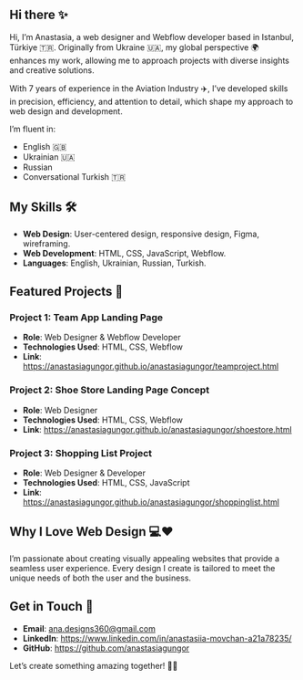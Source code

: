 ## Hi there ✨
Hi, I’m Anastasia, a web designer and Webflow developer based in Istanbul, Türkiye 🇹🇷. 
Originally from Ukraine 🇺🇦, my global perspective 🌍 enhances my work, allowing me to approach projects with diverse insights and creative solutions.

With 7 years of experience in the Aviation Industry ✈️, I’ve developed skills in precision, efficiency, and attention to detail, which shape my approach to web design and development.

I’m fluent in:
- English 🇬🇧
- Ukrainian 🇺🇦
- Russian
- Conversational Turkish 🇹🇷 

## My Skills 🛠️
- **Web Design**: User-centered design, responsive design, Figma, wireframing.
- **Web Development**: HTML, CSS, JavaScript, Webflow.
- **Languages**: English, Ukrainian, Russian, Turkish.

## Featured Projects 🚀

### Project 1: Team App Landing Page
- **Role**: Web Designer & Webflow Developer
- **Technologies Used**: HTML, CSS, Webflow
- **Link**: https://anastasiagungor.github.io/anastasiagungor/teamproject.html 

### Project 2: Shoe Store Landing Page Concept
- **Role**: Web Designer
- **Technologies Used**: HTML, CSS, Webflow
- **Link**: https://anastasiagungor.github.io/anastasiagungor/shoestore.html

### Project 3: Shopping List Project
- **Role**: Web Designer & Developer
- **Technologies Used**: HTML, CSS, JavaScript
- **Link**: https://anastasiagungor.github.io/anastasiagungor/shoppinglist.html 

## Why I Love Web Design 💻❤️
I’m passionate about creating visually appealing websites that provide a seamless user experience.
Every design I create is tailored to meet the unique needs of both the user and the business.

## Get in Touch 📩
- **Email**: ana.designs360@gmail.com 
- **LinkedIn**: https://www.linkedin.com/in/anastasiia-movchan-a21a78235/ 
- **GitHub**: https://github.com/anastasiagungor

Let’s create something amazing together! 🚀✨

